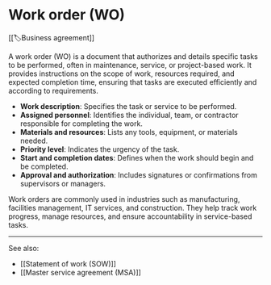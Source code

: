 
# Work order (WO)

[[🏷️Business agreement]]

A work order (WO) is a document that authorizes and details specific tasks to be performed, often in maintenance, service, or project-based work. It provides instructions on the scope of work, resources required, and expected completion time, ensuring that tasks are executed efficiently and according to requirements.

- **Work description**: Specifies the task or service to be performed.
- **Assigned personnel**: Identifies the individual, team, or contractor responsible for completing the work.
- **Materials and resources**: Lists any tools, equipment, or materials needed.
- **Priority level**: Indicates the urgency of the task.
- **Start and completion dates**: Defines when the work should begin and be completed.
- **Approval and authorization**: Includes signatures or confirmations from supervisors or managers.

Work orders are commonly used in industries such as manufacturing, facilities management, IT services, and construction. They help track work progress, manage resources, and ensure accountability in service-based tasks.

---

See also:

- [[Statement of work (SOW)]]
- [[Master service agreement (MSA)]]